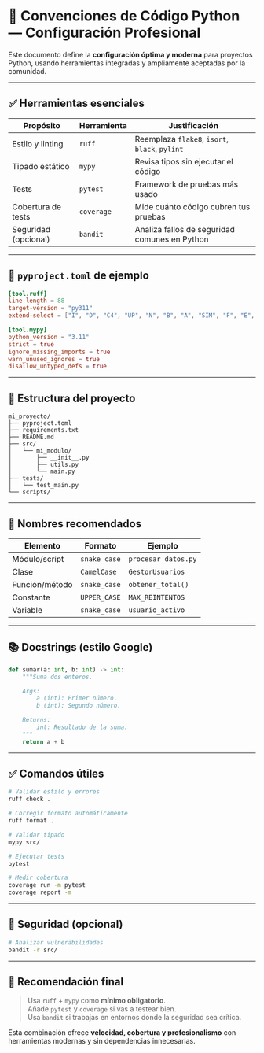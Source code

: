 
# 📌 Convenciones de Código Python — Configuración Profesional

Este documento define la **configuración óptima y moderna** para proyectos Python, usando herramientas integradas y ampliamente aceptadas por la comunidad.

---

## ✅ Herramientas esenciales

| Propósito                    | Herramienta | Justificación                                      |
|-----------------------------|-------------|---------------------------------------------------|
| Estilo y linting            | `ruff`      | Reemplaza `flake8`, `isort`, `black`, `pylint`   |
| Tipado estático             | `mypy`      | Revisa tipos sin ejecutar el código               |
| Tests                       | `pytest`    | Framework de pruebas más usado                    |
| Cobertura de tests          | `coverage`  | Mide cuánto código cubren tus pruebas             |
| Seguridad (opcional)        | `bandit`    | Analiza fallos de seguridad comunes en Python     |

---

## 🧠 `pyproject.toml` de ejemplo

```toml
[tool.ruff]
line-length = 88
target-version = "py311"
extend-select = ["I", "D", "C4", "UP", "N", "B", "A", "SIM", "F", "E", "S"]

[tool.mypy]
python_version = "3.11"
strict = true
ignore_missing_imports = true
warn_unused_ignores = true
disallow_untyped_defs = true
```

---

## 📁 Estructura del proyecto

```plaintext
mi_proyecto/
├── pyproject.toml
├── requirements.txt
├── README.md
├── src/
│   └── mi_modulo/
│       ├── __init__.py
│       ├── utils.py
│       └── main.py
├── tests/
│   └── test_main.py
└── scripts/
```

---

## 🧾 Nombres recomendados

| Elemento         | Formato       | Ejemplo              |
|------------------|---------------|-----------------------|
| Módulo/script    | `snake_case`  | `procesar_datos.py`   |
| Clase            | `CamelCase`   | `GestorUsuarios`      |
| Función/método   | `snake_case`  | `obtener_total()`     |
| Constante        | `UPPER_CASE`  | `MAX_REINTENTOS`      |
| Variable         | `snake_case`  | `usuario_activo`      |

---

## 📚 Docstrings (estilo Google)

```python
def sumar(a: int, b: int) -> int:
    """Suma dos enteros.

    Args:
        a (int): Primer número.
        b (int): Segundo número.

    Returns:
        int: Resultado de la suma.
    """
    return a + b
```

---

## ✅ Comandos útiles

```bash
# Validar estilo y errores
ruff check .

# Corregir formato automáticamente
ruff format .

# Validar tipado
mypy src/

# Ejecutar tests
pytest

# Medir cobertura
coverage run -m pytest
coverage report -m
```

---

## 🔐 Seguridad (opcional)

```bash
# Analizar vulnerabilidades
bandit -r src/
```

---

## 🏁 Recomendación final

> Usa `ruff` + `mypy` como **mínimo obligatorio**.  
> Añade `pytest` y `coverage` si vas a testear bien.  
> Usa `bandit` si trabajas en entornos donde la seguridad sea crítica.

Esta combinación ofrece **velocidad, cobertura y profesionalismo** con herramientas modernas y sin dependencias innecesarias.

